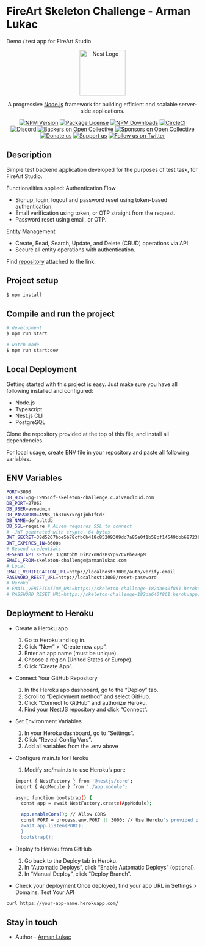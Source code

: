 # FireArt Skeleton Challenge - Arman Lukac

Demo / test app for FireArt Studio

<p align="center">
  <a href="http://nestjs.com/" target="blank"><img src="https://nestjs.com/img/logo-small.svg" width="120" alt="Nest Logo" /></a>
</p>

[circleci-image]: https://img.shields.io/circleci/build/github/nestjs/nest/master?token=abc123def456
[circleci-url]: https://circleci.com/gh/nestjs/nest

  <p align="center">A progressive <a href="http://nodejs.org" target="_blank">Node.js</a> framework for building efficient and scalable server-side applications.</p>
    <p align="center">
<a href="https://www.npmjs.com/~nestjscore" target="_blank"><img src="https://img.shields.io/npm/v/@nestjs/core.svg" alt="NPM Version" /></a>
<a href="https://www.npmjs.com/~nestjscore" target="_blank"><img src="https://img.shields.io/npm/l/@nestjs/core.svg" alt="Package License" /></a>
<a href="https://www.npmjs.com/~nestjscore" target="_blank"><img src="https://img.shields.io/npm/dm/@nestjs/common.svg" alt="NPM Downloads" /></a>
<a href="https://circleci.com/gh/nestjs/nest" target="_blank"><img src="https://img.shields.io/circleci/build/github/nestjs/nest/master" alt="CircleCI" /></a>
<a href="https://discord.gg/G7Qnnhy" target="_blank"><img src="https://img.shields.io/badge/discord-online-brightgreen.svg" alt="Discord"/></a>
<a href="https://opencollective.com/nest#backer" target="_blank"><img src="https://opencollective.com/nest/backers/badge.svg" alt="Backers on Open Collective" /></a>
<a href="https://opencollective.com/nest#sponsor" target="_blank"><img src="https://opencollective.com/nest/sponsors/badge.svg" alt="Sponsors on Open Collective" /></a>
  <a href="https://paypal.me/kamilmysliwiec" target="_blank"><img src="https://img.shields.io/badge/Donate-PayPal-ff3f59.svg" alt="Donate us"/></a>
    <a href="https://opencollective.com/nest#sponsor"  target="_blank"><img src="https://img.shields.io/badge/Support%20us-Open%20Collective-41B883.svg" alt="Support us"></a>
  <a href="https://twitter.com/nestframework" target="_blank"><img src="https://img.shields.io/twitter/follow/nestframework.svg?style=social&label=Follow" alt="Follow us on Twitter"></a>
</p>
  <!--[![Backers on Open Collective](https://opencollective.com/nest/backers/badge.svg)](https://opencollective.com/nest#backer)
  [![Sponsors on Open Collective](https://opencollective.com/nest/sponsors/badge.svg)](https://opencollective.com/nest#sponsor)-->

## Description

Simple test backend application developed for the purposes of test task, for FireArt Studio.

Functionalities applied:
Authentication Flow

- Signup, login, logout and password reset using token-based authentication.
- Email verification using token, or OTP straight from the request.
- Password reset using email, or OTP.

Entity Management

- Create, Read, Search, Update, and Delete (CRUD) operations via API.
- Secure all entity operations with authentication.

Find [repository](https://github.com/armanlukac/fireArt-skeleton-challenge) attached to the link.

## Project setup

```bash
$ npm install
```

## Compile and run the project

```bash
# development
$ npm run start

# watch mode
$ npm run start:dev
```

## Local Deployment

Getting started with this project is easy. Just make sure you have all following installed and configured:

- Node.js
- Typescript
- Nest.js CLI
- PostgreSQL

Clone the repository provided at the top of this file, and install all dependencies.

For local usage, create ENV file in your repository and paste all following variables.

## ENV Variables

```bash
PORT=3000
DB_HOST=pg-19951df-skeleton-challenge.c.aivencloud.com
DB_PORT=27062
DB_USER=avnadmin
DB_PASSWORD=AVNS_1bBTu5YxrgTjnbTfCdZ
DB_NAME=defaultdb
DB_SSL=require # Aiven requires SSL to connect
#  JWT generated with crypto, 64 bytes
JWT_SECRET=38d5267bbe5b78cfb6b418c85209309dc7a85e0f1b58bf14549bbb68723bdc99058ddbe6b2dd3b90026f096665b62ebf7ab69866908af83bf7f72cc2ec99aaf9
JWT_EXPIRES_IN=3600s
# Resend credentials
RESEND_API_KEY=re_3UgBtpbM_DiP2xnHdzBsYpvZCVPhe7BpM
EMAIL_FROM=skeleton-challenge@armanlukac.com
# Local
EMAIL_VERIFICATION_URL=http://localhost:3000/auth/verify-email
PASSWORD_RESET_URL=http://localhost:3000/reset-password
# Heroku
# EMAIL_VERIFICATION_URL=https://skeleton-challenge-182da640f861.herokuapp.com/auth/verify-email
# PASSWORD_RESET_URL=https://skeleton-challenge-182da640f861.herokuapp.com/reset-password
```

## Deployment to Heroku

- Create a Heroku app
  1.  Go to Heroku and log in.
  2.  Click “New” > “Create new app”.
  3.  Enter an app name (must be unique).
  4.  Choose a region (United States or Europe).
  5.  Click “Create App”.
- Connect Your GitHub Repository
  1.  In the Heroku app dashboard, go to the “Deploy” tab.
  2.  Scroll to “Deployment method” and select GitHub.
  3.  Click “Connect to GitHub” and authorize Heroku.
  4.  Find your NestJS repository and click “Connect”.
- Set Environment Variables
  1.  In your Heroku dashboard, go to “Settings”.
  2.  Click “Reveal Config Vars”.
  3.  Add all variables from the .env above
- Configure main.ts for Heroku

  1. Modify src/main.ts to use Heroku’s port:

  ```bash
  import { NestFactory } from '@nestjs/core';
  import { AppModule } from './app.module';

  async function bootstrap() {
    const app = await NestFactory.create(AppModule);

    app.enableCors(); // Allow CORS
    const PORT = process.env.PORT || 3000; // Use Heroku's provided port
    await app.listen(PORT);
    }
    bootstrap();
  ```

- Deploy to Heroku from GitHub
  1. Go back to the Deploy tab in Heroku.
  2. In “Automatic Deploys”, click “Enable Automatic Deploys” (optional).
  3. In “Manual Deploy”, click “Deploy Branch”.
- Check your deployment
  Once deployed, find your app URL in Settings > Domains.
  Test Your API

```bash
curl https://your-app-name.herokuapp.com/
```

## Stay in touch

- Author - [Arman Lukac](https://www.linkedin.com/in/arman-lukac/)
